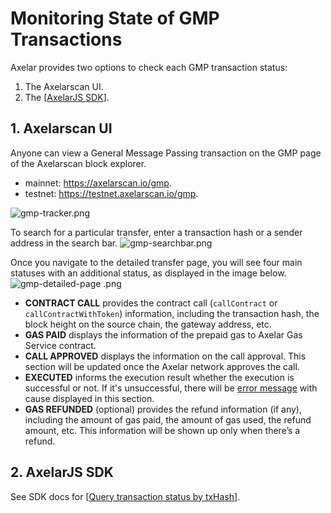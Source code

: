 # Monitoring State of GMP Transactions

Axelar provides two options to check each GMP transaction status: 
1. The Axelarscan UI. 
2. The [[AxelarJS SDK](/dev/axelarjs-sdk/token-transfer-dep-addr)].

## 1. Axelarscan UI
Anyone can view a General Message Passing transaction on the GMP page of the Axelarscan block explorer.
- mainnet: https://axelarscan.io/gmp.
- testnet: https://testnet.axelarscan.io/gmp.

![gmp-tracker.png](/images/gmp-tracker-2.png)

To search for a particular transfer, enter a transaction hash or a sender address in the search bar. 
![gmp-searchbar.png](/images/gmp-searchbar.png)

Once you navigate to the detailed transfer page, you will see four main statuses with an additional status, as displayed in the image below.
![gmp-detailed-page .png](/images/gmp-detailed-page.png)

- **CONTRACT CALL** provides the contract call (`callContract` or `callContractWithToken`) information, including the transaction hash, the block height on the source chain, the gateway address, etc.
- **GAS PAID** displays the information of the prepaid gas to Axelar Gas Service contract.
- **CALL APPROVED** displays the information on the call approval. This section will be updated once the Axelar network approves the call. 
- **EXECUTED** informs the execution result whether the execution is successful or not. If it's unsuccessful, there will be [error message](/dev/gmp/gmp-tracker-recovery/error-debugging) with cause displayed in this section. 
- **GAS REFUNDED** (optional) provides the refund information (if any), including the amount of gas paid, the amount of gas used, the refund amount, etc. This information will be shown up only when there’s a refund.


## 2. AxelarJS SDK

See SDK docs for [[Query transaction status by txHash](/dev/axelarjs-sdk/tx-status-query-recovery#query-transaction-status-by-txhash)].
